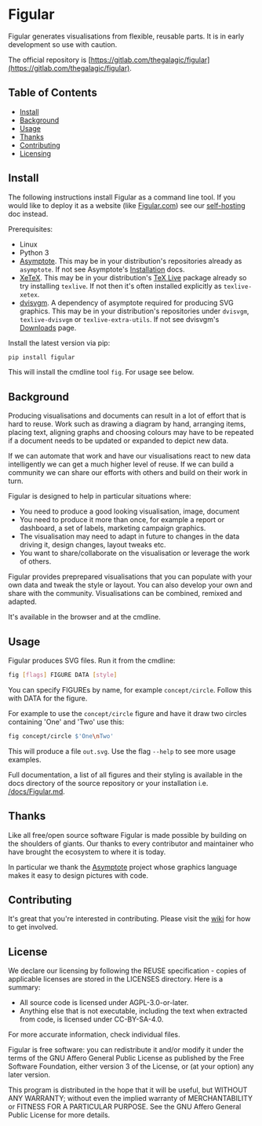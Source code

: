 <!--
SPDX-FileCopyrightText: 2021-2 Galagic Limited, et. al. <https://galagic.com>

SPDX-License-Identifier: CC-BY-SA-4.0

figular generates visualisations from flexible, reusable parts

For full copyright information see the AUTHORS file at the top-level
directory of this distribution or at
[AUTHORS](https://gitlab.com/thegalagic/figular/AUTHORS.md)

This work is licensed under the Creative Commons Attribution 4.0 International
License. You should have received a copy of the license along with this work.
If not, visit http://creativecommons.org/licenses/by/4.0/ or send a letter to
Creative Commons, PO Box 1866, Mountain View, CA 94042, USA.
-->

# Figular

Figular generates visualisations from flexible, reusable parts. It is in early
development so use with caution.

The official repository is [https://gitlab.com/thegalagic/figular](https://gitlab.com/thegalagic/figular).

## Table of Contents

<!--
* [Security](#security)
-->

* [Install](#install)
* [Background](#background)
* [Usage](#usage)
* [Thanks](#thanks)
* [Contributing](#contributing)
* [Licensing](#licensing)

## Install

The following instructions install Figular as a command line tool. If you
would like to deploy it as a website (like [Figular.com](https://figular.com/))
see our [self-hosting](/docs/SelfHosting.md) doc instead.

Prerequisites:

* Linux
* Python 3
* [Asymptote](https://asymptote.sourceforge.io/). This may be in your
  distribution's repositories already as `asymptote`. If not see Asymptote's
  [Installation](https://asymptote.sourceforge.io/doc/Installation.html) docs.
* [XeTeX](http://xetex.sourceforge.net/). This may be in your distribution's
  [TeX Live](https://www.tug.org/texlive/) package already so try installing
  `texlive`. If not then it's often installed explicitly as `texlive-xetex`.
* [dvisvgm](https://dvisvgm.de/). A dependency of asymptote required for
  producing SVG graphics. This may be in your distribution's repositories under
  `dvisvgm`, `texlive-dvisvgm` or `texlive-extra-utils`. If not see dvisvgm's
  [Downloads](https://dvisvgm.de/Downloads/) page.

Install the latest version via pip:

```bash
pip install figular
```

This will install the cmdline tool `fig`. For usage see below.

## Background

Producing visualisations and documents can result in a lot of effort that is
hard to reuse. Work such as drawing a diagram by hand, arranging items, placing
text, aligning graphs and choosing colours may have to be repeated if a document
needs to be updated or expanded to depict new data.

If we can automate that work and have our visualisations react to new data
intelligently we can get a much higher level of reuse. If we can build a
community we can share our efforts with others and build on their
work in turn.

Figular is designed to help in particular situations where:

* You need to produce a good looking visualisation, image, document
* You need to produce it more than once, for example a report or dashboard, a
  set of labels, marketing campaign graphics.
* The visualisation may need to adapt in future to changes in the data driving
  it, design changes, layout tweaks etc.
* You want to share/collaborate on the visualisation or leverage the work of
  others.

Figular provides preprepared visualisations that you can populate with your own
data and tweak the style or layout. You can also develop your own and share with
the community. Visualisations can be combined, remixed and adapted.

It's available in the browser and at the cmdline.

## Usage

Figular produces SVG files. Run it from the cmdline:

```bash
fig [flags] FIGURE DATA [style]
```

You can specify FIGUREs by name, for example `concept/circle`. Follow this with
DATA for the figure.

For example to use the `concept/circle` figure and have it draw two circles
containing 'One' and 'Two' use this:

```bash
fig concept/circle $'One\nTwo'
```

This will produce a file `out.svg`. Use the flag `--help` to see more usage
examples.

Full documentation, a list of all figures and their styling is available in the
docs directory of the source repository or your installation i.e.
[/docs/Figular.md](./docs/Figular.md).

## Thanks

Like all free/open source software Figular is made possible by building on the
shoulders of giants. Our thanks to every contributor and maintainer who have
brought the ecosystem to where it is today.

In particular we thank the [Asymptote](https://asymptote.sourceforge.io/)
project whose graphics language makes it easy to design pictures with code.

## Contributing

It's great that you're interested in contributing. Please visit the
[wiki](https://gitlab.com/thegalagic/figular/-/wikis/home) for how to get
involved.

## License

We declare our licensing by following the REUSE specification - copies of
applicable licenses are stored in the LICENSES directory. Here is a summary:

* All source code is licensed under AGPL-3.0-or-later.
* Anything else that is not executable, including the text when extracted from
  code, is licensed under CC-BY-SA-4.0.

For more accurate information, check individual files.

Figular is free software: you can redistribute it and/or modify it under the
terms of the GNU Affero General Public License as published by the Free Software
Foundation, either version 3 of the License, or (at your option) any later
version.

This program is distributed in the hope that it will be useful, but WITHOUT ANY
WARRANTY; without even the implied warranty of MERCHANTABILITY or FITNESS FOR A
PARTICULAR PURPOSE. See the GNU Affero General Public License for more details.
